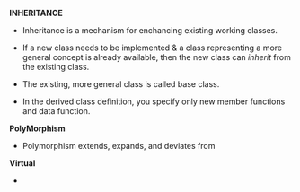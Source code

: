**INHERITANCE**

- Inheritance is a mechanism for enchancing existing working classes.
  
- If a new class needs to be implemented & a class representing a more general concept is already available, then the new class can _inherit_ from the existing class.
  
- The existing, more general class is called base class.
  
- In the derived class definition, you specify only new member functions and data function.

**PolyMorphism**

- Polymorphism extends, expands, and deviates from

**Virtual**

- 